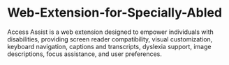 # Web-Extension-for-Specially-Abled
Access Assist is a web extension designed to empower individuals with disabilities, providing screen reader compatibility, visual customization, keyboard navigation, captions and transcripts, dyslexia support, image descriptions, focus assistance, and user preferences.
